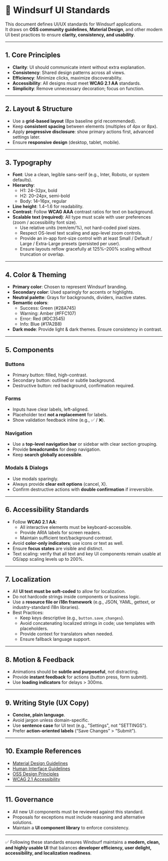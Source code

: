 # 🌊 Windsurf UI Standards

This document defines UI/UX standards for Windsurf applications.  
It draws on **OSS community guidelines**, **Material Design**, and other modern UI best practices to ensure **clarity, consistency, and usability**.

---

## 1. Core Principles
- **Clarity**: UI should communicate intent without extra explanation.  
- **Consistency**: Shared design patterns across all views.  
- **Efficiency**: Minimize clicks, maximize discoverability.  
- **Accessibility**: All designs must meet **WCAG 2.1 AA** standards.  
- **Simplicity**: Remove unnecessary decoration; focus on function.  

---

## 2. Layout & Structure
- Use a **grid-based layout** (8px baseline grid recommended).  
- Keep **consistent spacing** between elements (multiples of 4px or 8px).  
- Apply **progressive disclosure**: show primary actions first, advanced settings later.  
- Ensure **responsive design** (desktop, tablet, mobile).  

---

## 3. Typography
- **Font**: Use a clean, legible sans-serif (e.g., Inter, Roboto, or system defaults).  
- **Hierarchy**:
  - H1: 24–32px, bold  
  - H2: 20–24px, semi-bold  
  - Body: 14–16px, regular  
- **Line height**: 1.4–1.6 for readability.  
- **Contrast**: Follow **WCAG AAA** contrast ratios for text on background.  
 - **Scalable text (required)**: All type must scale with user preferences (zoom / accessibility font size).  
   - Use relative units (rem/em/%), not hard-coded pixel sizes.  
   - Respect OS-level text scaling and app-level zoom controls.  
   - Provide an in-app font-size control with at least Small / Default / Large / Extra-Large presets (persisted per user).  
   - Ensure layouts reflow gracefully at 125%–200% scaling without truncation or overlap.  

---

## 4. Color & Theming
- **Primary color**: Chosen to represent Windsurf branding.  
- **Secondary color**: Used sparingly for accents or highlights.  
- **Neutral palette**: Grays for backgrounds, dividers, inactive states.  
- **Semantic colors**:
  - Success: Green (#28A745)  
  - Warning: Amber (#FFC107)  
  - Error: Red (#DC3545)  
  - Info: Blue (#17A2B8)  
- **Dark mode**: Provide light & dark themes. Ensure consistency in contrast.  

---

## 5. Components
### Buttons
- Primary button: filled, high-contrast.  
- Secondary button: outlined or subtle background.  
- Destructive button: red background, confirmation required.  

### Forms
- Inputs have clear labels, left-aligned.  
- Placeholder text **not a replacement** for labels.  
- Show validation feedback inline (e.g., ✅ / ❌).  

### Navigation
- Use a **top-level navigation bar** or sidebar with clear section grouping.  
- Provide **breadcrumbs** for deep navigation.  
- Keep **search globally accessible**.  

### Modals & Dialogs
- Use modals sparingly.  
- Always provide **clear exit options** (cancel, X).  
- Confirm destructive actions with **double confirmation** if irreversible.  

---

## 6. Accessibility Standards
- Follow **WCAG 2.1 AA**:
  - All interactive elements must be keyboard-accessible.  
  - Provide ARIA labels for screen readers.  
  - Maintain sufficient text/background contrast.  
- Avoid **color-only indicators**; use icons or text as well.  
- Ensure **focus states** are visible and distinct.  
 - Text scaling: verify that all text and key UI components remain usable at OS/app scaling levels up to 200%.  

---

## 7. Localization
- All **UI text must be soft-coded** to allow for localization.  
- Do not hardcode strings inside components or business logic.  
- Use a **resource file or i18n framework** (e.g., JSON, YAML, gettext, or industry-standard i18n libraries).  
- Best Practices:
  - Keep keys descriptive (e.g., `button.save_changes`).  
  - Avoid concatenating localized strings in code; use templates with placeholders.  
  - Provide context for translators when needed.  
  - Ensure fallback language support.  

---

## 8. Motion & Feedback
- Animations should be **subtle and purposeful**, not distracting.  
- Provide **instant feedback** for actions (button press, form submit).  
- Use **loading indicators** for delays > 300ms.  

---

## 9. Writing Style (UX Copy)
- **Concise, plain language**.  
- Avoid jargon unless domain-specific.  
- Use **sentence case** for UI text (e.g., "Settings", not "SETTINGS").  
- Prefer **action-oriented labels** (“Save Changes” > “Submit”).  

---

## 10. Example References
- [Material Design Guidelines](https://m3.material.io/)  
- [Human Interface Guidelines](https://developer.apple.com/design/human-interface-guidelines/)  
- [OSS Design Principles](https://opensource.design/)  
- [WCAG 2.1 Accessibility](https://www.w3.org/TR/WCAG21/)  

---

## 11. Governance
- All new UI components must be reviewed against this standard.  
- Proposals for exceptions must include reasoning and alternative solutions.  
- Maintain a **UI component library** to enforce consistency.  

---

✅ Following these standards ensures Windsurf maintains a **modern, clean, and highly usable UI** that balances **developer efficiency, user delight, accessibility, and localization readiness**.
